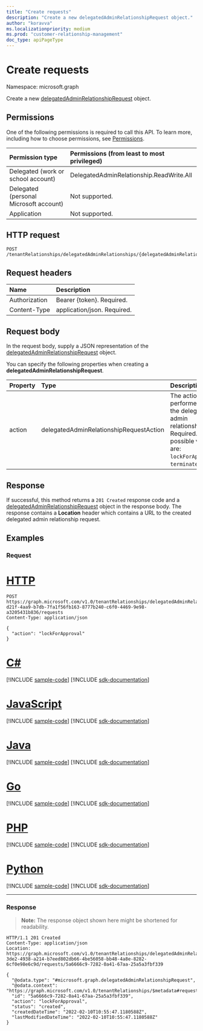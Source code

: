 ```yaml
---
title: "Create requests"
description: "Create a new delegatedAdminRelationshipRequest object."
author: "koravva"
ms.localizationpriority: medium
ms.prod: "customer-relationship-management"
doc_type: apiPageType
---
```


# Create requests
Namespace: microsoft.graph

Create a new [delegatedAdminRelationshipRequest](../resources/delegatedadminrelationshiprequest.md) object.

## Permissions
One of the following permissions is required to call this API. To learn more, including how to choose permissions, see [Permissions](/graph/permissions-reference).

|Permission type|Permissions (from least to most privileged)|
|:---|:---|
|Delegated (work or school account)| DelegatedAdminRelationship.ReadWrite.All |
|Delegated (personal Microsoft account)| Not supported. |
|Application| Not supported. |

## HTTP request

<!-- {
  "blockType": "ignored"
}
-->
``` http
POST /tenantRelationships/delegatedAdminRelationships/{delegatedAdminRelationshipId}/requests
```

## Request headers
|Name|Description|
|:---|:---|
|Authorization|Bearer {token}. Required.|
|Content-Type|application/json. Required.|

## Request body
In the request body, supply a JSON representation of the [delegatedAdminRelationshipRequest](../resources/delegatedadminrelationshiprequest.md) object.

You can specify the following properties when creating a **delegatedAdminRelationshipRequest**.

|Property|Type|Description|
|:---|:---|:---|
|action|delegatedAdminRelationshipRequestAction|The action to be performed on the delegated admin relationship. Required. The possible values are: `lockForApproval`, `terminate`.|

## Response

If successful, this method returns a `201 Created` response code and a [delegatedAdminRelationshipRequest](../resources/delegatedadminrelationshiprequest.md) object in the response body. The response contains a **Location** header which contains a URL to the created delegated admin relationship request.

## Examples

### Request

# [HTTP](#tab/http)
<!-- {
  "blockType": "request",
  "name": "create_delegatedadminrelationshiprequest_from_",
  "sampleKeys": ["5d027261-d21f-4aa9-b7db-7fa1f56fb163-8777b240-c6f0-4469-9e98-a3205431b836"]
}
-->
``` http
POST https://graph.microsoft.com/v1.0/tenantRelationships/delegatedAdminRelationships/5d027261-d21f-4aa9-b7db-7fa1f56fb163-8777b240-c6f0-4469-9e98-a3205431b836/requests
Content-Type: application/json

{
  "action": "lockForApproval"
}
```

# [C#](#tab/csharp)
[!INCLUDE [sample-code](../includes/snippets/csharp/create-delegatedadminrelationshiprequest-from--csharp-snippets.md)]
[!INCLUDE [sdk-documentation](../includes/snippets/snippets-sdk-documentation-link.md)]

# [JavaScript](#tab/javascript)
[!INCLUDE [sample-code](../includes/snippets/javascript/create-delegatedadminrelationshiprequest-from--javascript-snippets.md)]
[!INCLUDE [sdk-documentation](../includes/snippets/snippets-sdk-documentation-link.md)]

# [Java](#tab/java)
[!INCLUDE [sample-code](../includes/snippets/java/create-delegatedadminrelationshiprequest-from--java-snippets.md)]
[!INCLUDE [sdk-documentation](../includes/snippets/snippets-sdk-documentation-link.md)]

# [Go](#tab/go)
[!INCLUDE [sample-code](../includes/snippets/go/create-delegatedadminrelationshiprequest-from--go-snippets.md)]
[!INCLUDE [sdk-documentation](../includes/snippets/snippets-sdk-documentation-link.md)]

# [PHP](#tab/php)
[!INCLUDE [sample-code](../includes/snippets/php/create-delegatedadminrelationshiprequest-from--php-snippets.md)]
[!INCLUDE [sdk-documentation](../includes/snippets/snippets-sdk-documentation-link.md)]

# [Python](#tab/python)
[!INCLUDE [sample-code](../includes/snippets/python/create-delegatedadminrelationshiprequest-from--python-snippets.md)]
[!INCLUDE [sdk-documentation](../includes/snippets/snippets-sdk-documentation-link.md)]

---

### Response
>**Note:** The response object shown here might be shortened for readability.
<!-- {
  "blockType": "response",
  "truncated": true,
  "@odata.type": "microsoft.graph.delegatedAdminRelationshipRequest"
}
-->
``` http
HTTP/1.1 201 Created
Content-Type: application/json
Location: https://graph.microsoft.com/v1.0/tenantRelationships/delegatedAdminRelationships/c45e5ffb-3de2-4938-a214-b7eed802db66-4be56058-bb48-4a8e-8282-6cf0e98e6c9d/requests/5a6666c9-7282-0a41-67aa-25a5a3fbf339

{
  "@odata.type": "#microsoft.graph.delegatedAdminRelationshipRequest",
  "@odata.context": "https://graph.microsoft.com/v1.0/tenantRelationships/$metadata#requests",
  "id": "5a6666c9-7282-0a41-67aa-25a5a3fbf339",
  "action": "lockForApproval",
  "status": "created",
  "createdDateTime": "2022-02-10T10:55:47.1180588Z",
  "lastModifiedDateTime": "2022-02-10T10:55:47.1180588Z"
}
```


